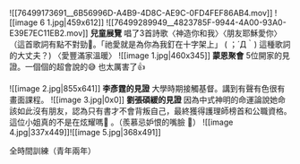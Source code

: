 ![[76499173691__6B56996D-A4B9-4D8C-AE9C-0FD4FEF86AB4.mov]]
![[image 6 1.jpg|459x612]]
![[76499289949__4823785F-9944-4A00-93A0-E39E7EC11EB2.mov]]
**兒童展覽** 唱了3首詩歌〈神造你和我〉〈朋友耶穌愛你〉（這首歌詞有點不對勁🤨。「祂愛就是為你為我釘在十字架上」 ( ；´Д｀) 這種歌詞的大丈夫？) 〈愛豐滿家溫暖〉
![[image 1.jpg|460x345]]
**蒙恩聚會** 5位開家的見證。一個個的超會說的😅 也太厲害了👍

![[image 2.jpg|855x641]]
**李彥霆的見證** 大學時期接觸基督。講到有聲有色很有畫面課程。
![[image 3.jpg|0x0]]
**劉張碩緩的見證** 因為中式神明的命運論說她命該如此沒有朋友，認為只有書才不會背叛自己，最終獲得護理師榜首和公職資格。這位小姐真的不是在炫耀嗎🦚 。（羨慕忌妒恨的嘴臉 🤔️）
![[image 4.jpg|337x449]]![[image 5.jpg|368x491]]

 全時間訓練（青年兩年）
